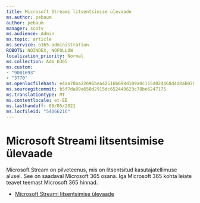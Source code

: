 ```yaml
---
title: Microsoft Streami litsentsimise ülevaade
ms.author: pebaum
author: pebaum
manager: scotv
ms.audience: Admin
ms.topic: article
ms.service: o365-administration
ROBOTS: NOINDEX, NOFOLLOW
localization_priority: Normal
ms.collection: Adm_O365
ms.custom:
- "9001693"
- "3770"
ms.openlocfilehash: e4aa70aa22696bea42516b698d109a0c115d024468d4d8ab070b9c337c3e91fe
ms.sourcegitcommit: b5f7da89a650d2915dc652449623c78be6247175
ms.translationtype: MT
ms.contentlocale: et-EE
ms.lasthandoff: 08/05/2021
ms.locfileid: "54066216"
---
```

# <a name="microsoft-stream-licensing-overview"></a>Microsoft Streami litsentsimise ülevaade

Microsoft Stream on pilveteenus, mis on litsentsitud kasutajatellimuse alusel. See on saadaval Microsoft 365 osana. Iga Microsoft 365 kohta leiate teavet teemast Microsoft 365 hinnad.

- [Microsoft Streami litsentsimise ülevaade](https://docs.microsoft.com/stream/license-overview)